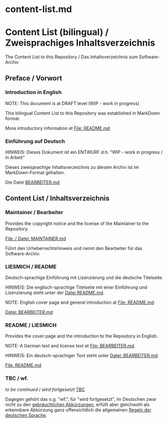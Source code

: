 content-list.md
===============

# Content List (bilingual) / Zweisprachiges Inhaltsverzeichnis

The Content List to this Repository / Das Inhaltsverzeichnis zum Software-Archiv


## Preface / Vorwort

### Introduction in English

NOTE: This document is at DRAFT level (WIP - work in progress)

This bilingual Content List to this Repository was established in MarkDown format.

More introductory information at [File: README.md](README.md)

### Einführung auf Deutsch

HINWEIS: Dieses Dokument ist ein ENTWURF d.h. "WIP - work in progress / in Arbeit"

Dieses zweisprachige Inhaltsverzeichnis zu diesem Archiv ist im MarkDown-Format gehalten.

Die Datei [BEARBEITER.md](BEARBEITER.md)


## Content List / Inhaltsverzeichnis

### Maintainer / Bearbeiter

Provides the copyright notice and the license of the Maintainer to the Repository.

[File: / Datei: MAINTAINER.md](MAINTAINER.md)

Führt den Urheberrechtshinweis und nennt den Bearbeiter für das Software-Archiv.


### LIESMICH / README

Deutsch-sprachige Einführung mit Lizenzierung und die deutsche Titelseite.

HINWEIS: Die englisch-sprachige Titelseite mit einer Einführung und Lizenzierung
steht unter der [Datei README.md](README.md).

NOTE: English cover page and general introduction at [File: README.md](README.md).

[Datei: BEARBEITER.md](BEARBEITER.md)


### README / LIESMICH

Provides the cover page and the introduction to the Repository in English.

NOTE: A German text and license text at [File: BEARBEITER.md](BEARBEITER.md).

HINWEIS: Ein deutsch-sprachiger Text steht unter [Datei: BEARBEITER.md](BEARBEITER.md).

[File: README.md](README.md)


### TBC / wf.

_to be continued_ / _wird fortgesetzt_
[TBC](https://www.berlitz.com/de-de/blog/wichtige-englische-abkuerzungen-zum-chatten)

Dagegen gehört das o.g. "wf.", für "wird fortgesetzt", im Deutschen zwar nicht zu den
[gebräuchlichen Abkürzungen](https://www.duden.de/sprachwissen/rechtschreibregeln/abkuerzungen),
erfüllt aber gleichwohl als erkennbare Abkürzung ganz offensichtlich die allgemeinen
[Regeln der deutschen Sprache](https://www.duden.de/sprachwissen/rechtschreibregeln/abkuerzungen).
